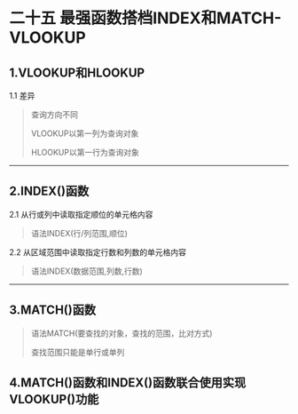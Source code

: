 # 二十五 最强函数搭档INDEX和MATCH-VLOOKUP
## 1.VLOOKUP和HLOOKUP
1.1 差异
> 查询方向不同
>
> VLOOKUP以第一列为查询对象
>
> HLOOKUP以第一行为查询对象

---

## 2.INDEX()函数
2.1 从行或列中读取指定顺位的单元格内容
> 语法INDEX(行/列范围,顺位)

2.2 从区域范围中读取指定行数和列数的单元格内容
> 语法INDEX(数据范围,列数,行数)

---

## 3.MATCH()函数
> 语法MATCH(要查找的对象，查找的范围，比对方式)
>
> 查找范围只能是单行或单列

## 4.MATCH()函数和INDEX()函数联合使用实现VLOOKUP()功能


